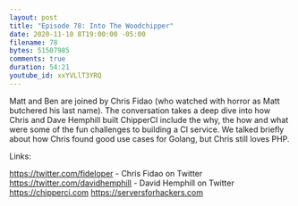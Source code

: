 ```yaml
---
layout: post
title: "Episode 78: Into The Woodchipper"
date: 2020-11-10 8T19:00:00 -05:00
filename: 78
bytes: 51507985
comments: true
duration: 54:21
youtube_id: xxYVLlT3YRQ
---
```


Matt and Ben are joined by Chris Fidao (who watched with horror as Matt butchered his last name). The conversation takes a deep dive into how Chris and Dave Hemphill built ChipperCI include the why, the how and what were some of the fun challenges to building a CI service. We talked briefly about how Chris found good use cases for Golang, but Chris still loves PHP.

Links: 

https://twitter.com/fideloper - Chris Fidao on Twitter
https://twitter.com/davidhemphill - David Hemphill on Twitter
https://chipperci.com
https://serversforhackers.com